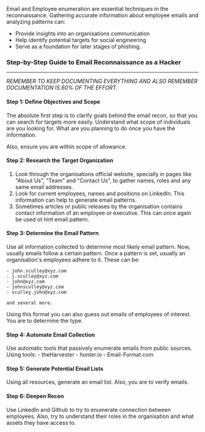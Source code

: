 
Email and Employee enumeration are essential techniques in the reconnaissance.
Gathering accurate information about employee emails and analyzing patterns can:
- Provide insights into an organisations communication
- Help identify potential targets for social engineering 
- Serve as a foundation for later stages of phishing.


### Step-by-Step Guide to Email Reconnaissance as a Hacker
- - - 

*REMEMBER TO KEEP DOCUMENTING EVERYTHING AND ALSO REMEMBER DOCUMENTATION IS 60% OF THE EFFORT.*

#### Step 1: Define Objectives and Scope

The absolute first step is to clarify goals behind the email recon, so that you can search for targets more easily. Understand what scope of individuals are you looking for. What are you planning to do once you have the information.

Also, ensure you are within scope of allowance.

#### Step 2: Research the Target Organization

1. Look through the organisations official website, specially in pages like "About Us", "Team" and "Contact Us", to gather names, roles and any same email addresses.
2. Look for current employees, names and positions on LinkedIn. This information can help to generate email patterns.
3. Sometimes articles or public releases by the organisation contains contact information of an employee or executive. This can once again be used ot hint email pattern.

#### Step 3: Determine the Email Pattern

Use all information collected to determine most likely email pattern.
Now, usually emails follow a certain pattern. Once a pattern is set, usually an organisation's employees adhere to it. These can be:
```
- john.sculley@xyz.com
- j.sculley@xyz.com
- john@xyz.com
- johnsculley@xyz.com
- sculley.john@xyz.com

and several more.
```
Using this format you can also guess out emails of employees of interest.
You are to determine the type.

#### Step 4: Automate Email Collection

Use automatic tools that passively enumerate emails from public sources.
Using tools:
     - theHarvester
     - hunter.io
     - Email-Format.com

#### Step 5: Generate Potential Email Lists

Using all resources, generate an email list.
Also, you are to verify emails.

#### Step 6: Deepen Recon

Use LinkedIn and Github to try to enumerate connection between employees.
Also, try to understand their roles in the organisation and what assets they have access to.